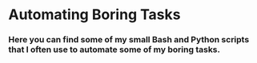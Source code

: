 # Automating Boring Tasks

### Here you can find some of my small Bash and Python scripts that I often use to automate some of my boring tasks.
